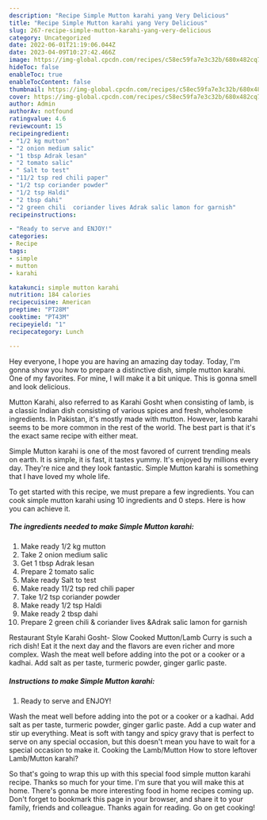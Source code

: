 ```yaml
---
description: "Recipe Simple Mutton karahi yang Very Delicious"
title: "Recipe Simple Mutton karahi yang Very Delicious"
slug: 267-recipe-simple-mutton-karahi-yang-very-delicious
category: Uncategorized
date: 2022-06-01T21:19:06.044Z
date: 2023-04-09T10:27:42.466Z
image: https://img-global.cpcdn.com/recipes/c58ec59fa7e3c32b/680x482cq70/simple-mutton-karahi-recipe-main-photo.jpg
hideToc: false
enableToc: true
enableTocContent: false
thumbnail: https://img-global.cpcdn.com/recipes/c58ec59fa7e3c32b/680x482cq70/simple-mutton-karahi-recipe-main-photo.jpg
cover: https://img-global.cpcdn.com/recipes/c58ec59fa7e3c32b/680x482cq70/simple-mutton-karahi-recipe-main-photo.jpg
author: Admin
authorAv: notfound
ratingvalue: 4.6
reviewcount: 15
recipeingredient:
- "1/2 kg mutton"
- "2 onion medium salic"
- "1 tbsp Adrak lesan"
- "2 tomato salic"
- " Salt to test"
- "11/2 tsp red chili paper"
- "1/2 tsp coriander powder"
- "1/2 tsp Haldi"
- "2 tbsp dahi"
- "2 green chili  coriander lives Adrak salic lamon for garnish"
recipeinstructions:

- "Ready to serve and ENJOY!"
categories:
- Recipe
tags:
- simple
- mutton
- karahi

katakunci: simple mutton karahi 
nutrition: 184 calories
recipecuisine: American
preptime: "PT28M"
cooktime: "PT43M"
recipeyield: "1"
recipecategory: Lunch

---
```



Hey everyone, I hope you are having an amazing day today. Today, I'm gonna show you how to prepare a distinctive dish, simple mutton karahi. One of my favorites. For mine, I will make it a bit unique. This is gonna smell and look delicious.

Mutton Karahi, also referred to as Karahi Gosht when consisting of lamb, is a classic Indian dish consisting of various spices and fresh, wholesome ingredients. In Pakistan, it&#39;s mostly made with mutton. However, lamb karahi seems to be more common in the rest of the world. The best part is that it&#39;s the exact same recipe with either meat.

Simple Mutton karahi is one of the most favored of current trending meals on earth. It is simple, it is fast, it tastes yummy. It's enjoyed by millions every day. They're nice and they look fantastic. Simple Mutton karahi is something that I have loved my whole life.


To get started with this recipe, we must prepare a few ingredients. You can cook simple mutton karahi using 10 ingredients and 0 steps. Here is how you can achieve it.

<!--inarticleads1-->

##### The ingredients needed to make Simple Mutton karahi:

1. Make ready 1/2 kg mutton
1. Take 2 onion medium salic
1. Get 1 tbsp Adrak lesan
1. Prepare 2 tomato salic
1. Make ready  Salt to test
1. Make ready 11/2 tsp red chili paper
1. Take 1/2 tsp coriander powder
1. Make ready 1/2 tsp Haldi
1. Make ready 2 tbsp dahi
1. Prepare 2 green chili &amp; coriander lives &amp;Adrak salic lamon for garnish


Restaurant Style Karahi Gosht- Slow Cooked Mutton/Lamb Curry is such a rich dish! Eat it the next day and the flavors are even richer and more complex. Wash the meat well before adding into the pot or a cooker or a kadhai. Add salt as per taste, turmeric powder, ginger garlic paste. 

<!--inarticleads2-->

##### Instructions to make Simple Mutton karahi:


1. Ready to serve and ENJOY!

Wash the meat well before adding into the pot or a cooker or a kadhai. Add salt as per taste, turmeric powder, ginger garlic paste. Add a cup water and stir up everything. Meat is soft with tangy and spicy gravy that is perfect to serve on any special occasion, but this doesn&#39;t mean you have to wait for a special occasion to make it. Cooking the Lamb/Mutton How to store leftover Lamb/Mutton karahi? 

So that's going to wrap this up with this special food simple mutton karahi recipe. Thanks so much for your time. I'm sure that you will make this at home. There's gonna be more interesting food in home recipes coming up. Don't forget to bookmark this page in your browser, and share it to your family, friends and colleague. Thanks again for reading. Go on get cooking!

